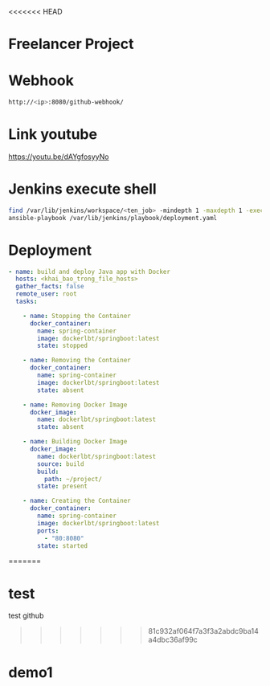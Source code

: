 <<<<<<< HEAD
# Freelancer Project

# Webhook

```bash
http://<ip>:8080/github-webhook/
```

# Link youtube

https://youtu.be/dAYgfosyyNo


# Jenkins execute shell

```bash
find /var/lib/jenkins/workspace/<ten_job> -mindepth 1 -maxdepth 1 -exec scp -r {} root@<ip_may_docker>:~/project/ \;
ansible-playbook /var/lib/jenkins/playbook/deployment.yaml
```

# Deployment

```yml
- name: build and deploy Java app with Docker
  hosts: <khai_bao_trong_file_hosts>
  gather_facts: false
  remote_user: root
  tasks:

    - name: Stopping the Container
      docker_container:
        name: spring-container
        image: dockerlbt/springboot:latest
        state: stopped

    - name: Removing the Container
      docker_container:
        name: spring-container
        image: dockerlbt/springboot:latest
        state: absent

    - name: Removing Docker Image
      docker_image:
        name: dockerlbt/springboot:latest
        state: absent

    - name: Building Docker Image
      docker_image:
        name: dockerlbt/springboot:latest
        source: build
        build:
          path: ~/project/
        state: present

    - name: Creating the Container
      docker_container:
        name: spring-container
        image: dockerlbt/springboot:latest
        ports:
          - "80:8080"
        state: started
```
=======
# test
test github
>>>>>>> 81c932af064f7a3f3a2abdc9ba14a4dbc36af99c
# demo1
